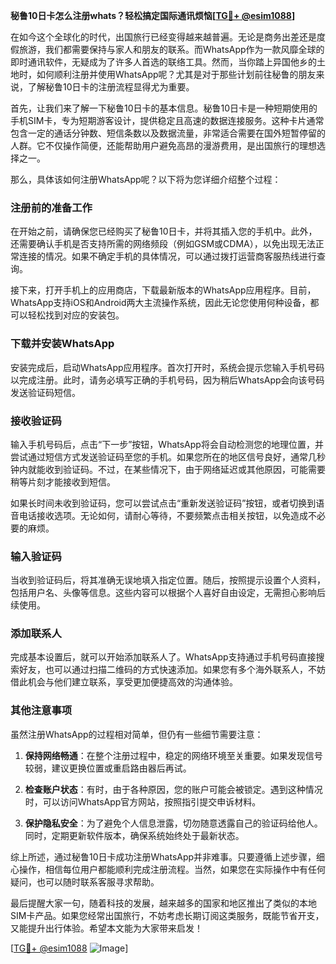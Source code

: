 **秘鲁10日卡怎么注册whats？轻松搞定国际通讯烦恼[[TG💪+ @esim1088](https://t.me/s/esim1088)]**

在如今这个全球化的时代，出国旅行已经变得越来越普遍。无论是商务出差还是度假旅游，我们都需要保持与家人和朋友的联系。而WhatsApp作为一款风靡全球的即时通讯软件，无疑成为了许多人首选的联络工具。然而，当你踏上异国他乡的土地时，如何顺利注册并使用WhatsApp呢？尤其是对于那些计划前往秘鲁的朋友来说，了解秘鲁10日卡的注册流程显得尤为重要。

首先，让我们来了解一下秘鲁10日卡的基本信息。秘鲁10日卡是一种短期使用的手机SIM卡，专为短期游客设计，提供稳定且高速的数据连接服务。这种卡片通常包含一定的通话分钟数、短信条数以及数据流量，非常适合需要在国外短暂停留的人群。它不仅操作简便，还能帮助用户避免高昂的漫游费用，是出国旅行的理想选择之一。

那么，具体该如何注册WhatsApp呢？以下将为您详细介绍整个过程：

### 注册前的准备工作

在开始之前，请确保您已经购买了秘鲁10日卡，并将其插入您的手机中。此外，还需要确认手机是否支持所需的网络频段（例如GSM或CDMA），以免出现无法正常连接的情况。如果不确定手机的具体情况，可以通过拨打运营商客服热线进行查询。

接下来，打开手机上的应用商店，下载最新版本的WhatsApp应用程序。目前，WhatsApp支持iOS和Android两大主流操作系统，因此无论您使用何种设备，都可以轻松找到对应的安装包。

### 下载并安装WhatsApp

安装完成后，启动WhatsApp应用程序。首次打开时，系统会提示您输入手机号码以完成注册。此时，请务必填写正确的手机号码，因为稍后WhatsApp会向该号码发送验证码短信。

### 接收验证码

输入手机号码后，点击“下一步”按钮，WhatsApp将会自动检测您的地理位置，并尝试通过短信方式发送验证码至您的手机。如果您所在的地区信号良好，通常几秒钟内就能收到验证码。不过，在某些情况下，由于网络延迟或其他原因，可能需要稍等片刻才能接收到短信。

如果长时间未收到验证码，您可以尝试点击“重新发送验证码”按钮，或者切换到语音电话接收选项。无论如何，请耐心等待，不要频繁点击相关按钮，以免造成不必要的麻烦。

### 输入验证码

当收到验证码后，将其准确无误地填入指定位置。随后，按照提示设置个人资料，包括用户名、头像等信息。这些内容可以根据个人喜好自由设定，无需担心影响后续使用。

### 添加联系人

完成基本设置后，就可以开始添加联系人了。WhatsApp支持通过手机号码直接搜索好友，也可以通过扫描二维码的方式快速添加。如果您有多个海外联系人，不妨借此机会与他们建立联系，享受更加便捷高效的沟通体验。

### 其他注意事项

虽然注册WhatsApp的过程相对简单，但仍有一些细节需要注意：

1. **保持网络畅通**：在整个注册过程中，稳定的网络环境至关重要。如果发现信号较弱，建议更换位置或重启路由器后再试。
   
2. **检查账户状态**：有时，由于各种原因，您的账户可能会被锁定。遇到这种情况时，可以访问WhatsApp官方网站，按照指引提交申诉材料。

3. **保护隐私安全**：为了避免个人信息泄露，切勿随意透露自己的验证码给他人。同时，定期更新软件版本，确保系统始终处于最新状态。

综上所述，通过秘鲁10日卡成功注册WhatsApp并非难事。只要遵循上述步骤，细心操作，相信每位用户都能顺利完成注册流程。当然，如果您在实际操作中有任何疑问，也可以随时联系客服寻求帮助。

最后提醒大家一句，随着科技的发展，越来越多的国家和地区推出了类似的本地SIM卡产品。如果您经常出国旅行，不妨考虑长期订阅这类服务，既能节省开支，又能提升出行体验。希望本文能为大家带来启发！

[[TG💪+ @esim1088](https://t.me/s/esim1088) ![Image](https://i.postimg.cc/4NQfJmqS/Snipaste-2025-05-13-00-14-12.png)]
